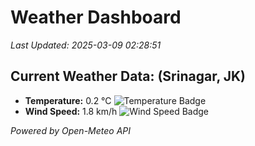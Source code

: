 
# Weather Dashboard

_Last Updated: 2025-03-09 02:28:51_

## Current Weather Data: (Srinagar, JK)
- **Temperature:** 0.2 °C ![Temperature Badge](https://img.shields.io/badge/Temperature-Low%20Temp-blue)
- **Wind Speed:** 1.8 km/h ![Wind Speed Badge](https://img.shields.io/badge/Wind%20Speed-Light%20Wind-blue)

*Powered by Open-Meteo API*
